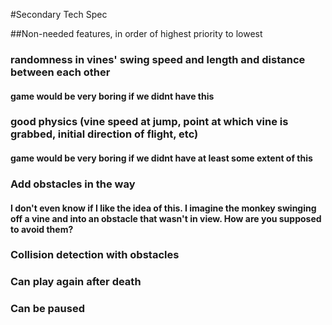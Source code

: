 #Secondary Tech Spec

##Non-needed features, in order of highest priority to lowest

### randomness in vines' swing speed and length and distance between each other
#### game would be very boring if we didnt have this
### good physics (vine speed at jump, point at which vine is grabbed, initial direction of flight, etc) 
#### game would be very boring if we didnt have at least some extent of this
### Add obstacles in the way
#### I don't even know if I like the idea of this. I imagine the monkey swinging off a vine and into an obstacle that wasn't in view. How are you supposed to avoid them?
### Collision detection with obstacles
### Can play again after death
### Can be paused